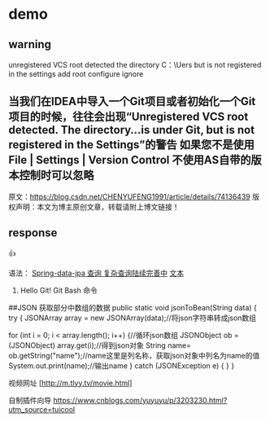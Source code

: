 # demo

## warning
unregistered VCS root detected 
  the directory  C：\Uers  but is not registered in the settings
  add root  configure ignore  
  
   当我们在IDEA中导入一个Git项目或者初始化一个Git项目的时候，往往会出现“Unregistered VCS root detected. The directory…is under Git, but is not registered in the Settings”的警告 如果您不是使用 File | Settings | Version Control 不使用AS自带的版本控制时可以忽略
------------------
原文：https://blog.csdn.net/CHENYUFENG1991/article/details/74136439 
版权声明：本文为博主原创文章，转载请附上博文链接！

  
  ## response
:+1:

语法：
[Spring-data-jpa 查询  复杂查询陆续完善中](http://www.cnblogs.com/sxdcgaq8080/p/7894828.html)
[文本](URL)

1. Hello Git! Git Bash 命令

##JSON 获取部分中数组的数据
public static void jsonToBean(String data) {
try {
JSONArray array = new JSONArray(data);//将json字符串转成json数组

for (int i = 0; i < array.length(); i++) {//循环json数组
JSONObject ob = (JSONObject) array.get(i);//得到json对象
String name= ob.getString("name");//name这里是列名称，获取json对象中列名为name的值
System.out.print(name);//输出name
} catch (JSONException e) {
}
} 

视频网址 [http://m.tlyy.tv/movie.html]

自制插件向导
https://www.cnblogs.com/yuyuyu/p/3203230.html?utm_source=tuicool
